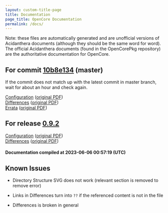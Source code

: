 ```yaml
---
layout: custom-title-page
title: Documentation
page_title: OpenCore Documentation
permalink: /docs/
---
```

Note: these files are automatically generated and are unofficial versions of Acidanthera documents (although they should be the same word for word). The official Acidanthera documents (found in the OpenCorePkg repository) are the authoritative documentation for OpenCore.

## For commit [10b8e134](https://github.com/acidanthera/OpenCorePkg/tree/10b8e1347a5b55f7eb3f99245182aa3ca0602b47) (master)

If the commit does not match up with the latest commit in master branch, wait for about an hour and check again.

[Configuration](latest/Configuration.html) ([original PDF](https://github.com/acidanthera/OpenCorePkg/blob/10b8e1347a5b55f7eb3f99245182aa3ca0602b47/Docs/Configuration.pdf))
<br>
[Differences](latest/Differences.html) ([original PDF](https://github.com/acidanthera/OpenCorePkg/blob/10b8e1347a5b55f7eb3f99245182aa3ca0602b47/Docs/Differences/Differences.pdf))
<br>
[Errata](latest/Errata.html) ([original PDF](https://github.com/acidanthera/OpenCorePkg/blob/10b8e1347a5b55f7eb3f99245182aa3ca0602b47/Docs/Errata/Errata.pdf))

## For release [0.9.2](https://github.com/acidanthera/OpenCorePkg/tree/0.9.2)

[Configuration](release/Configuration.html) ([original PDF](https://github.com/acidanthera/OpenCorePkg/blob/0.9.2/Docs/Configuration.pdf))
<br>
[Differences](release/Differences.html) ([original PDF](https://github.com/acidanthera/OpenCorePkg/blob/0.9.2/Docs/Differences/Differences.pdf))

#### Documentation compiled at 2023-06-06 00:57:19 (UTC)

## Known Issues

* Directory Structure SVG does not work (relevant section is removed to remove error)

* Links in Differences turn into `??` if the referenced content is not in the file

* Differences is broken in general
